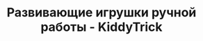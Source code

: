 ---
title: Развивающие игрушки ручной работы - KiddyTrick
description: Развивающие игрушки и мягкие книжки из фетра ручной работы KiddyTrick. Магазин развивающих игрушек.
layout: index
permalink: /

page-title: Заголовок
---